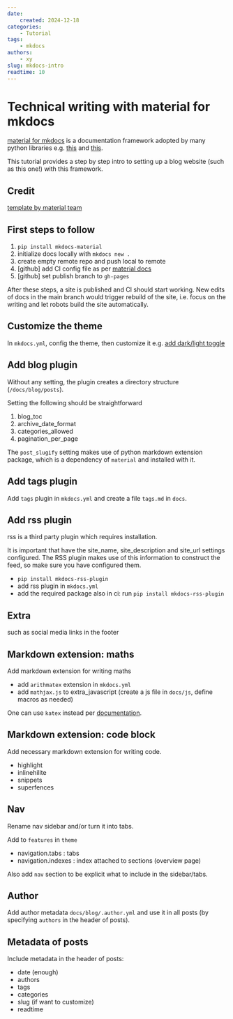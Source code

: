 ```yaml
---
date:
    created: 2024-12-18
categories:
    - Tutorial
tags:
    - mkdocs
authors:
    - xy
slug: mkdocs-intro
readtime: 10
---
```


# Technical writing with material for mkdocs


[material for mkdocs](https://squidfunk.github.io/mkdocs-material/) is a documentation framework adopted by many python libraries e.g. [this](https://docs.pola.rs/) and [this](https://docs.astral.sh/uv/).

This tutorial provides a step by step intro to setting up a blog website (such as this one!) with this framework.

<!-- more -->

## Credit

[template by material team](https://github.com/mkdocs-material/create-blog/blob/main/mkdocs.yml)

## First steps to follow

1. `pip install mkdocs-material`
1. initialize docs locally with `mkdocs new .`
1. create empty remote repo and push local to remote
1. [github] add CI config file as per [material docs](https://squidfunk.github.io/mkdocs-material/publishing-your-site/)
1. [github] set publish branch to `gh-pages`

After these steps, a site is published and CI should start working.
New edits of docs in the main branch would trigger rebuild of the site, i.e. focus on
the writing and let robots build the site automatically.


## Customize the theme

In `mkdocs.yml`, config the theme, then customize it e.g. [add dark/light toggle](https://squidfunk.github.io/mkdocs-material/setup/changing-the-colors/)

## Add blog plugin

Without any setting, the plugin creates a directory structure (`/docs/blog/posts`).

Setting the following should be straightforward

1. blog_toc
1. archive_date_format
1. categories_allowed
1. pagination_per_page

The `post_slugify` setting makes use of python markdown extension package, which is a dependency of `material` and installed with it.

## Add tags plugin

Add `tags` plugin in `mkdocs.yml` and create a file `tags.md` in `docs`.

## Add rss plugin

rss is a third party plugin which requires installation.

It is important that have the site_name, site_description and site_url settings configured.
The RSS plugin makes use of this information to construct the feed, so make sure you have configured them.

- `pip install mkdocs-rss-plugin`
- add rss plugin in  `mkdocs.yml`
- add the required package also in ci: run `pip install mkdocs-rss-plugin`

## Extra

such as social media links in the footer

## Markdown extension: maths

Add markdown extension for writing maths

- add `arithmatex` extension in `mkdocs.yml`
- add `mathjax.js` to extra_javascript (create a js file in `docs/js`, define macros as needed)

One can use `katex` instead per [documentation](https://squidfunk.github.io/mkdocs-material/reference/math/?h=math).

## Markdown extension: code block

Add necessary markdown extension for writing code.

- highlight
- inlinehilite
- snippets
- superfences

## Nav

Rename nav sidebar and/or turn it into tabs.

Add to `features` in `theme`

- navigation.tabs : tabs
- navigation.indexes : index attached to sections (overview page)

Also add `nav` section to be explicit what to include in the sidebar/tabs.

## Author

Add author metadata `docs/blog/.author.yml` and use it in all posts
(by specifying `authors` in the header of posts).

## Metadata of posts

Include metadata in the header of posts:

- date (enough)
- authors
- tags
- categories
- slug (if want to customize)
- readtime
